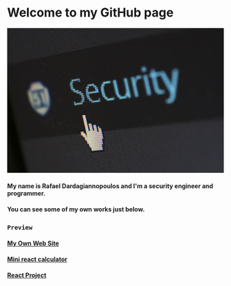 # Welcome to my GitHub page
![ScreenShot](https://github.com/Rafail1992/Rafail1992.github.io/blob/main/security-265130_1920.jpg)
#### My name is Rafael Dardagiannopoulos and I'm a security engineer and programmer.
#### You can see some of my own works just below.
### `Preview`
#### [My Own Web Site](https://github.com/Rafail1992/MyOwnWebSite)
#### [Mini react calculator](https://github.com/Rafail1992/Mini_react_calculator)
#### [React Project](https://github.com/Rafail1992/React_Project)
